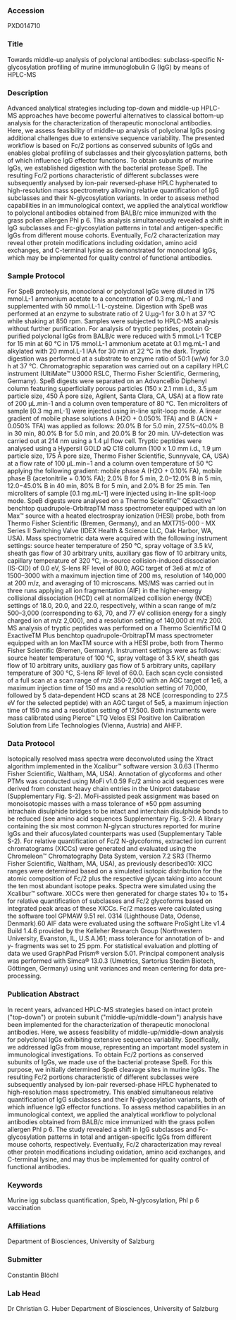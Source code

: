 ### Accession
PXD014710

### Title
Towards middle-up analysis of polyclonal antibodies: subclass-specific N-glycosylation profiling of murine immunoglobulin G (IgG) by means of HPLC-MS

### Description
Advanced analytical strategies including top-down and middle-up HPLC-MS approaches have become powerful alternatives to classical bottom-up analysis for the characterization of therapeutic monoclonal antibodies. Here, we assess feasibility of middle-up analysis of polyclonal IgGs posing additional challenges due to extensive sequence variability. The presented workflow is based on Fc/2 portions as conserved subunits of IgGs and enables global profiling of subclasses and their glycosylation patterns, both of which influence IgG effector functions. To obtain subunits of murine IgGs, we established digestion with the bacterial protease SpeB. The resulting Fc/2 portions characteristic of different subclasses were subsequently analysed by ion-pair reversed-phase HPLC hyphenated to high-resolution mass spectrometry allowing relative quantification of IgG subclasses and their N-glycosylation variants. In order to assess method capabilities in an immunological context, we applied the analytical workflow to polyclonal antibodies obtained from BALB/c mice immunized with the grass pollen allergen Phl p 6. This analysis simultaneously revealed a shift in IgG subclasses and Fc-glycosylation patterns in total and antigen-specific IgGs from different mouse cohorts. Eventually, Fc/2 characterization may reveal other protein modifications including oxidation, amino acid exchanges, and C-terminal lysine as demonstrated for monoclonal IgGs, which may be implemented for quality control of functional antibodies.

### Sample Protocol
For SpeB proteolysis, monoclonal or polyclonal IgGs were diluted in 175 mmol.L-1 ammonium acetate to a concentration of 0.3 mg.mL-1 and supplemented with 50 mmol.L-1 L-cysteine. Digestion with SpeB was performed at an enzyme to substrate ratio of 2 U.µg-1 for 3.0 h at 37 °C while shaking at 850 rpm. Samples were subjected to HPLC-MS analysis without further purification. For analysis of tryptic peptides, protein G-purified polyclonal IgGs from BALB/c were reduced with 5 mmol.L-1 TCEP for 15 min at 60 °C in 175 mmol.L-1 ammonium acetate at 0.1 mg.mL-1 and alkylated with 20 mmol.L-1 IAA for 30 min at 22 °C in the dark. Tryptic digestion was performed at a substrate to enzyme ratio of 50:1 (w/w) for 3.0 h at 37 °C. Chromatographic separation was carried out on a capillary HPLC instrument (UltiMate™ U3000 RSLC, Thermo Fisher Scientific, Germering, Germany). SpeB digests were separated on an AdvanceBio Diphenyl column featuring superficially porous particles (150 x 2.1 mm i.d., 3.5 μm particle size, 450 Å pore size, Agilent, Santa Clara, CA, USA) at a flow rate of 200 µL.min-1 and a column oven temperature of 80 °C. Ten microliters of sample [0.3 mg.mL-1] were injected using in-line split-loop mode. A linear gradient of mobile phase solutions A (H2O + 0.050% TFA) and B (ACN + 0.050% TFA) was applied as follows: 20.0% B for 5.0 min, 27.5%–40.0% B in 30 min, 80.0% B for 5.0 min, and 20.0% B for 20 min. UV-detection was carried out at 214 nm using a 1.4 µl flow cell. Tryptic peptides were analysed using a Hypersil GOLD aQ C18 column (100 x 1.0 mm i.d., 1.9 µm particle size, 175 Å pore size, Thermo Fisher Scientific, Sunnyvale, CA, USA) at a flow rate of 100 μL.min−1 and a column oven temperature of 50 °C applying the following gradient: mobile phase A (H2O + 0.10% FA), mobile phase B (acetonitrile + 0.10% FA); 2.0% B for 5 min, 2.0−12.0% B in 5 min, 12.0−45.0% B in 40 min, 80% B for 5 min, and 2.0% B for 25 min. Ten microliters of sample [0.1 mg.mL-1] were injected using in-line split-loop mode. SpeB digests were analysed on a Thermo Scientific™ QExactive™ benchtop quadrupole-OrbitrapTM mass spectrometer equipped with an Ion Max™ source with a heated electrospray ionization (HESI) probe, both from Thermo Fisher Scientific (Bremen, Germany), and an MXT715-000 - MX Series II Switching Valve (IDEX Health & Science LLC, Oak Harbor, WA, USA). Mass spectrometric data were acquired with the following instrument settings: source heater temperature of 250 °C, spray voltage of 3.5 kV, sheath gas flow of 30 arbitrary units, auxiliary gas flow of 10 arbitrary units, capillary temperature of 320 °C, in-source collision-induced dissociation (IS-CID) of 0.0 eV, S-lens RF level of 80.0, AGC target of 3e6 at m/z of 1500–3000 with a maximum injection time of 200 ms, resolution of 140,000 at 200 m/z, and averaging of 10 microscans. MS/MS was carried out in three runs applying all ion fragmentation (AIF) in the higher-energy collisional dissociation (HCD) cell at normalized collision energy (NCE) settings of 18.0, 20.0, and 22.0, respectively, within a scan range of m/z 500–3,000 (corresponding to 63, 70, and 77 eV collision energy for a singly charged ion at m/z 2,000), and a resolution setting of 140,000 at m/z 200. MS analysis of tryptic peptides was performed on a Thermo ScientificTM Q ExactiveTM Plus benchtop quadrupole-OrbitrapTM mass spectrometer equipped with an Ion MaxTM source with a HESI probe, both from Thermo Fisher Scientific (Bremen, Germany). Instrument settings were as follows: source heater temperature of 100 °C, spray voltage of 3.5 kV, sheath gas flow of 10 arbitrary units, auxiliary gas flow of 5 arbitrary units, capillary temperature of 300 °C, S-lens RF level of 60.0. Each scan cycle consisted of a full scan at a scan range of m/z 350-2,000 with an AGC target of 1e6, a maximum injection time of 150 ms and a resolution setting of 70,000, followed by 5 data-dependent HCD scans at 28 NCE (corresponding to 27.5 eV for the selected peptide) with an AGC target of 5e5, a maximum injection time of 150 ms and a resolution setting of 17,500. Both instruments were mass calibrated using Pierce™ LTQ Velos ESI Positive Ion Calibration Solution from Life Technologies (Vienna, Austria) and AHFP.

### Data Protocol
Isotopically resolved mass spectra were deconvoluted using the Xtract algorithm implemented in the Xcalibur™ software version 3.0.63 (Thermo Fisher Scientific, Waltham, MA, USA). Annotation of glycoforms and other PTMs was conducted using MoFi v1.0.59 Fc/2 amino acid sequences were derived from constant heavy chain entries in the Uniprot database (Supplementary Fig. S-2). MoFi-assisted peak assignment was based on monoisotopic masses with a mass tolerance of ±50 ppm assuming intrachain disulphide bridges to be intact and interchain disulphide bonds to be reduced (see amino acid sequences Supplementary Fig. S-2). A library containing the six most common N-glycan structures reported for murine IgGs and their afucosylated counterparts was used (Supplementary Table S-2). For relative quantification of Fc/2 N-glycoforms, extracted ion current chromatograms (XICCs) were generated and evaluated using the Chromeleon™ Chromatography Data System, version 7.2 SR3 (Thermo Fisher Scientific, Waltham, MA, USA), as previously described10: XICC ranges were determined based on a simulated isotopic distribution for the atomic composition of Fc/2 plus the respective glycan taking into account the ten most abundant isotope peaks. Spectra were simulated using the Xcalibur™ software. XICCs were then generated for charge states 10+ to 15+ for relative quantification of subclasses and Fc/2 glycoforms based on integrated peak areas of these XICCs. Fc/2 masses were calculated using the software tool GPMAW 9.51 rel. 0314 (Lighthouse Data, Odense, Denmark).60 AIF data were evaluated using the software ProSight Lite v1.4 Build 1.4.6 provided by the Kelleher Research Group (Northwestern University, Evanston, IL, U.S.A.)61; mass tolerance for annotation of b- and y- fragments was set to 25 ppm. For statistical evaluation and plotting of data we used GraphPad Prism® version 5.01. Principal component analysis was performed with Simca® 13.0.3 (Umetrics, Sartorius Stedim Biotech, Göttingen, Germany) using unit variances and mean centering for data pre-processing.

### Publication Abstract
In recent years, advanced HPLC-MS strategies based on intact protein ("top-down") or protein subunit ("middle-up/middle-down") analysis have been implemented for the characterization of therapeutic monoclonal antibodies. Here, we assess feasibility of middle-up/middle-down analysis for polyclonal IgGs exhibiting extensive sequence variability. Specifically, we addressed IgGs from mouse, representing an important model system in immunological investigations. To obtain Fc/2 portions as conserved subunits of IgGs, we made use of the bacterial protease SpeB. For this purpose, we initially determined SpeB cleavage sites in murine IgGs. The resulting Fc/2 portions characteristic of different subclasses were subsequently analysed by ion-pair reversed-phase HPLC hyphenated to high-resolution mass spectrometry. This enabled simultaneous relative quantification of IgG subclasses and their N-glycosylation variants, both of which influence IgG effector functions. To assess method capabilities in an immunological context, we applied the analytical workflow to polyclonal antibodies obtained from BALB/c mice immunized with the grass pollen allergen Phl p 6. The study revealed a shift in IgG subclasses and Fc-glycosylation patterns in total and antigen-specific IgGs from different mouse cohorts, respectively. Eventually, Fc/2 characterization may reveal other protein modifications including oxidation, amino acid exchanges, and C-terminal lysine, and may thus be implemented for quality control of functional antibodies.

### Keywords
Murine igg subclass quantification, Speb, N-glycosylation, Phl p 6 vaccination

### Affiliations
Department of Biosciences, University of Salzburg

### Submitter
Constantin Blöchl

### Lab Head
Dr Christian G. Huber
Department of Biosciences, University of Salzburg


